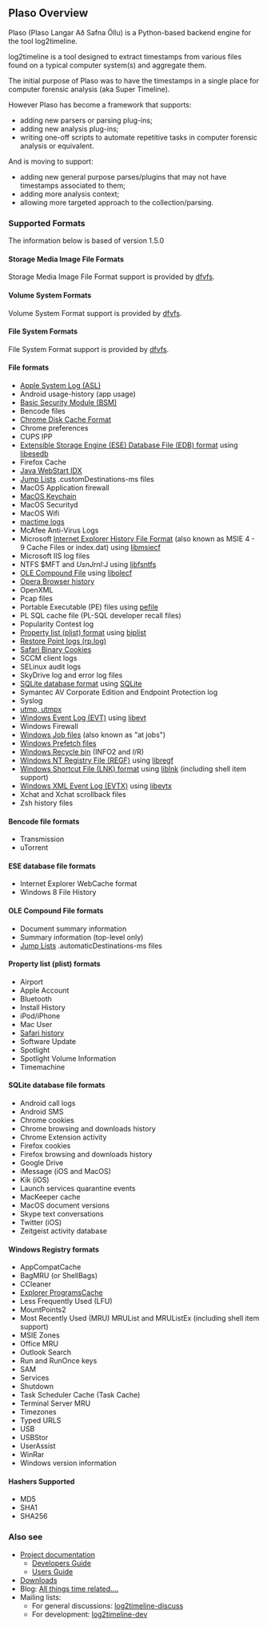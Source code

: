 ## Plaso Overview

Plaso (Plaso Langar Að Safna Öllu) is a Python-based backend engine for the tool log2timeline. 

log2timeline is a tool designed to extract timestamps from various files found on a typical computer system(s) and aggregate them.

The initial purpose of Plaso was to have the timestamps in a single place for computer forensic analysis (aka Super Timeline).

However Plaso has become a framework that supports:
* adding new parsers or parsing plug-ins;
* adding new analysis plug-ins;
* writing one-off scripts to automate repetitive tasks in computer forensic analysis or equivalent.

And is moving to support:
* adding new general purpose parses/plugins that may not have timestamps associated to them;
* adding more analysis context;
* allowing more targeted approach to the collection/parsing.

### Supported Formats

The information below is based of version 1.5.0

#### Storage Media Image File Formats

Storage Media Image File Format support is provided by [dfvfs](https://github.com/log2timeline/dfvfs/wiki#storage-media-types).

#### Volume System Formats

Volume System Format support is provided by [dfvfs](https://github.com/log2timeline/dfvfs/wiki#volume-systems).

#### File System Formats

File System Format support is provided by [dfvfs](https://github.com/log2timeline/dfvfs/wiki#file-systems).

#### File formats

* [Apple System Log (ASL)](http://forensicswiki.org/index.php?title=Apple_System_Log_(ASL)&action=edit&redlink=1)
* Android usage-history (app usage)
* [Basic Security Module (BSM)](http://forensicswiki.org/wiki/Basic_Security_Module_(BSM)_file_format)
* Bencode files
* [Chrome Disk Cache Format](http://forensicswiki.org/wiki/Chrome_Disk_Cache_Format)
* Chrome preferences
* CUPS IPP
* [Extensible Storage Engine (ESE) Database File (EDB) format](http://forensicswiki.org/wiki/Extensible_Storage_Engine_(ESE)_Database_File_(EDB)_format) using [libesedb](https://github.com/libyal/libesedb)
* Firefox Cache
* [Java WebStart IDX](http://forensicswiki.org/wiki/Java)
* [Jump Lists](http://forensicswiki.org/wiki/Jump_Lists) .customDestinations-ms files
* MacOS Application firewall
* [MacOS Keychain](https://github.com/libyal/dtformats/blob/master/documentation/MacOS%20keychain%20database%20file%20format.asciidoc)
* MacOS Securityd
* MacOS Wifi
* [mactime logs](http://forensicswiki.org/wiki/Mactime)
* McAfee Anti-Virus Logs
* Microsoft [Internet Explorer History File Format](http://forensicswiki.org/wiki/Internet_Explorer_History_File_Format) (also known as MSIE 4 - 9 Cache Files or index.dat) using [libmsiecf](https://github.com/libyal/libmsiecf)
* Microsoft IIS log files
* NTFS $MFT and $UsnJrnl:$J using [libfsntfs](https://github.com/libyal/libfsntfs)
* [OLE Compound File](http://forensicswiki.org/wiki/OLE_Compound_File) using [libolecf](https://github.com/libyal/libolecf)
* [Opera Browser history](http://forensicswiki.org/wiki/Opera)
* OpenXML
* Pcap files
* Portable Executable (PE) files using [pefile](https://github.com/erocarrera/pefile)
* PL SQL cache file (PL-SQL developer recall files)
* Popularity Contest log
* [Property list (plist) format](http://forensicswiki.org/wiki/Property_list_(plist)) using [biplist](https://bitbucket.org/wooster/biplist)
* [Restore Point logs (rp.log)](https://github.com/libyal/dtformats/blob/master/documentation/Restore%20point%20formats.asciidoc)
* [Safari Binary Cookies](https://github.com/libyal/dtformats/blob/master/documentation/Safari%20Cookies.asciidoc)
* SCCM client logs
* SELinux audit logs
* SkyDrive log and error log files
* [SQLite database format](http://forensicswiki.org/wiki/SQLite_database_format) using [SQLite](http://forensicswiki.org/wiki/SQLite)
* Symantec AV Corporate Edition and Endpoint Protection log
* Syslog
* [utmp, utmpx](https://github.com/libyal/dtformats/blob/master/documentation/Utmp%20login%20records%20format.asciidoc)
* [Windows Event Log (EVT)](http://forensicswiki.org/wiki/Windows_Event_Log_(EVT)) using [libevt](https://github.com/libyal/libevt)
* Windows Firewall
* [Windows Job files](http://forensicswiki.org/wiki/Windows_Job_File_Format) (also known as "at jobs")
* [Windows Prefetch files](http://forensicswiki.org/wiki/Windows_Prefetch_File_Format)
* [Windows Recycle bin](http://forensicswiki.org/wiki/Windows#Recycle_Bin) (INFO2 and $I/$R)
* [Windows NT Registry File (REGF)](http://forensicswiki.org/wiki/Windows_NT_Registry_File_(REGF)) using [libregf](https://github.com/libyal/libregf)
* [Windows Shortcut File (LNK) format](http://forensicswiki.org/wiki/LNK) using [liblnk](https://github.com/libyal/liblnk) (including shell item support)
* [Windows XML Event Log (EVTX)](http://forensicswiki.org/wiki/Windows_XML_Event_Log_(EVTX)) using [libevtx](https://github.com/libyal/libevtx)
* Xchat and Xchat scrollback files
* Zsh history files

#### Bencode file formats

* Transmission
* uTorrent

#### ESE database file formats

* Internet Explorer WebCache format
* Windows 8 File History

#### OLE Compound File formats

* Document summary information
* Summary information (top-level only)
* [Jump Lists](http://forensicswiki.org/wiki/Jump_Lists) .automaticDestinations-ms files

#### Property list (plist) formats

* Airport
* Apple Account
* Bluetooth
* Install History
* iPod/iPhone
* Mac User
* [Safari history](http://forensicswiki.org/wiki/Apple_Safari)
* Software Update
* Spotlight
* Spotlight Volume Information
* Timemachine

#### SQLite database file formats

* Android call logs
* Android SMS
* Chrome cookies
* Chrome browsing and downloads history
* Chrome Extension activity
* Firefox cookies
* Firefox browsing and downloads history
* Google Drive
* iMessage (iOS and MacOS)
* Kik (iOS)
* Launch services quarantine events
* MacKeeper cache
* MacOS document versions
* Skype text conversations
* Twitter (iOS)
* Zeitgeist activity database

#### Windows Registry formats

* AppCompatCache
* BagMRU (or ShellBags)
* CCleaner
* [Explorer ProgramsCache](https://github.com/libyal/winreg-kb/blob/master/documentation/Programs%20Cache%20values.asciidoc)
* Less Frequently Used (LFU)
* MountPoints2
* Most Recently Used (MRU) MRUList and MRUListEx (including shell item support)
* MSIE Zones
* Office MRU
* Outlook Search
* Run and RunOnce keys
* SAM
* Services
* Shutdown
* Task Scheduler Cache (Task Cache)
* Terminal Server MRU
* Timezones
* Typed URLS
* USB
* USBStor
* UserAssist
* WinRar
* Windows version information

#### Hashers Supported

* MD5
* SHA1
* SHA256

### Also see

* [Project documentation](http://wiki.log2timeline.net/)
  * [Developers Guide](Developers-Guide.md)
  * [Users Guide](Users-Guide.md)
* [Downloads](https://googledrive.com/host/0B30H7z4S52FleW5vUHBnblJfcjg/)
* Blog: [All things time related....](http://blog.kiddaland.net/)
* Mailing lists:
  * For general discussions: [log2timeline-discuss](https://groups.google.com/forum/#!forum/log2timeline-discuss)
  * For development: [log2timeline-dev](https://groups.google.com/forum/#!forum/log2timeline-dev)
